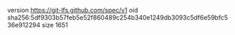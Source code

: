 version https://git-lfs.github.com/spec/v1
oid sha256:5df9303b57feb5e52f860489c254b340e1249db3093c5df6e59bfc536e912294
size 1651
